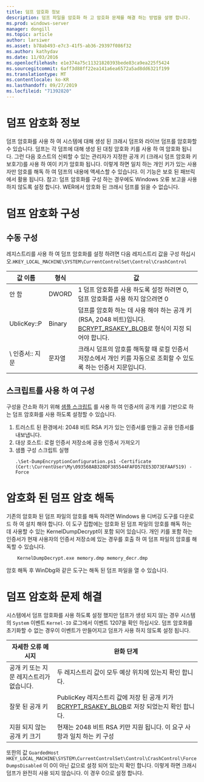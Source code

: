 ```yaml
---
title: 덤프 암호화 정보
description: 덤프 파일을 암호화 하 고 암호화 문제를 해결 하는 방법을 설명 합니다.
ms.prod: windows-server
manager: dongill
ms.topic: article
author: larsiwer
ms.asset: b78ab493-e7c3-41f5-ab36-29397f086f32
ms.author: kathydav
ms.date: 11/03/2016
ms.openlocfilehash: e1e374a75c11321820393bede83ca9ea225f5424
ms.sourcegitcommit: 6aff3d88ff22ea141a6ea6572a5ad8dd6321f199
ms.translationtype: MT
ms.contentlocale: ko-KR
ms.lasthandoff: 09/27/2019
ms.locfileid: "71392820"
---
```

# <a name="about-dump-encryption"></a>덤프 암호화 정보
덤프 암호화를 사용 하 여 시스템에 대해 생성 된 크래시 덤프와 라이브 덤프를 암호화할 수 있습니다. 덤프는 각 덤프에 대해 생성 된 대칭 암호화 키를 사용 하 여 암호화 됩니다. 그런 다음 호스트의 신뢰할 수 있는 관리자가 지정한 공개 키 (크래시 덤프 암호화 키 보호기)를 사용 하 여이 키가 암호화 됩니다. 이렇게 하면 일치 하는 개인 키가 있는 사용자만 암호를 해독 하 여 덤프의 내용에 액세스할 수 있습니다. 이 기능은 보호 된 패브릭에서 활용 됩니다.
참고: 덤프 암호화를 구성 하는 경우에도 Windows 오류 보고을 사용 하지 않도록 설정 합니다. WER에서 암호화 된 크래시 덤프를 읽을 수 없습니다.

# <a name="configuring-dump-encryption"></a>덤프 암호화 구성
## <a name="manual-configuration"></a>수동 구성
레지스트리를 사용 하 여 덤프 암호화를 설정 하려면 다음 레지스트리 값을 구성 하십시오.`HKEY_LOCAL_MACHINE\SYSTEM\CurrentControlSet\Control\CrashControl`

| 값 이름 | 형식 | 값 |
| ---------- | ---- | ----- |
| 안 함 | DWORD | 1 덤프 암호화를 사용 하도록 설정 하려면 0, 덤프 암호화를 사용 하지 않으려면 0 |
| UblicKey::P | Binary | 덤프를 암호화 하는 데 사용 해야 하는 공개 키 (RSA, 2048 비트)입니다. [BCRYPT_RSAKEY_BLOB](https://msdn.microsoft.com/library/windows/desktop/aa375531(v=vs.85).aspx)로 형식이 지정 되어야 합니다. |
| \ 인증서:: 지문 | 문자열 | 크래시 덤프의 암호를 해독할 때 로컬 인증서 저장소에서 개인 키를 자동으로 조회할 수 있도록 하는 인증서 지문입니다. |


## <a name="configuration-using-script"></a>스크립트를 사용 하 여 구성
구성을 간소화 하기 위해 [샘플 스크립트](https://github.com/Microsoft/Virtualization-Documentation/tree/live/hyperv-tools/DumpEncryption) 를 사용 하 여 인증서의 공개 키를 기반으로 하는 덤프 암호화를 사용 하도록 설정할 수 있습니다.

1. 트러스트 된 환경에서: 2048 비트 RSA 키가 있는 인증서를 만들고 공용 인증서를 내보냅니다.
2. 대상 호스트: 로컬 인증서 저장소에 공용 인증서 가져오기
3. 샘플 구성 스크립트 실행 
    ```
    .\Set-DumpEncryptionConfiguration.ps1 -Certificate (Cert:\CurrentUser\My\093568AB328DF385544FAFD57EE53D73EFAAF519) -Force
    ```

# <a name="decrypting-encrypted-dumps"></a>암호화 된 덤프 암호 해독
기존의 암호화 된 덤프 파일의 암호를 해독 하려면 Windows 용 디버깅 도구를 다운로드 하 여 설치 해야 합니다. 이 도구 집합에는 암호화 된 덤프 파일의 암호를 해독 하는 데 사용할 수 있는 KernelDumpDecrypt이 포함 되어 있습니다.
개인 키를 포함 하는 인증서가 현재 사용자의 인증서 저장소에 있는 경우를 호출 하 여 덤프 파일의 암호를 해독할 수 있습니다.

```
    KernelDumpDecrypt.exe memory.dmp memory_decr.dmp
```
암호 해독 후 WinDbg와 같은 도구는 해독 된 덤프 파일을 열 수 있습니다.

# <a name="troubleshooting-dump-encryption"></a>덤프 암호화 문제 해결
시스템에서 덤프 암호화를 사용 하도록 설정 했지만 덤프가 생성 되지 않는 경우 시스템의 `System` 이벤트 `Kernel-IO` 로그에서 이벤트 1207을 확인 하십시오. 덤프 암호화를 초기화할 수 없는 경우이 이벤트가 만들어지고 덤프가 사용 하지 않도록 설정 됩니다.

| 자세한 오류 메시지 | 완화 단계 |
| ---------------------- | ----------------- |
| 공개 키 또는 지문 레지스트리가 없습니다. | 두 레지스트리 값이 모두 예상 위치에 있는지 확인 합니다. |
| 잘못 된 공개 키 | PublicKey 레지스트리 값에 저장 된 공개 키가 [BCRYPT_RSAKEY_BLOB](https://msdn.microsoft.com/library/windows/desktop/aa375531(v=vs.85).aspx)로 저장 되었는지 확인 합니다. |
| 지원 되지 않는 공개 키 크기 | 현재는 2048 비트 RSA 키만 지원 됩니다. 이 요구 사항과 일치 하는 키 구성 |

또한의 값 `GuardedHost` `HKEY_LOCAL_MACHINE\SYSTEM\CurrentControlSet\Control\CrashControl\ForceDumpsDisabled` 이 0이 아닌 값으로 설정 되어 있는지 확인 합니다. 이렇게 하면 크래시 덤프가 완전히 사용 되지 않습니다. 이 경우 0으로 설정 합니다.
